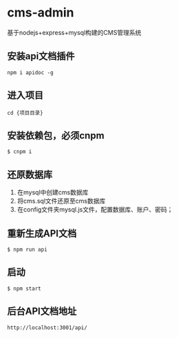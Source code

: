 # cms-admin
基于nodejs+express+mysql构建的CMS管理系统

## 安装api文档插件
```
npm i apidoc -g
```

## 进入项目
```
cd {项目目录}
```

## 安装依赖包，必须cnpm
```
$ cnpm i
```

## 还原数据库
1. 在mysql中创建cms数据库
2. 将cms.sql文件还原至cms数据库 
3. 在config文件夹mysql.js文件，配置数据库、账户、密码；

## 重新生成API文档
```
$ npm run api
```

## 启动
```
$ npm start
```

## 后台API文档地址
```
http://localhost:3001/api/
```